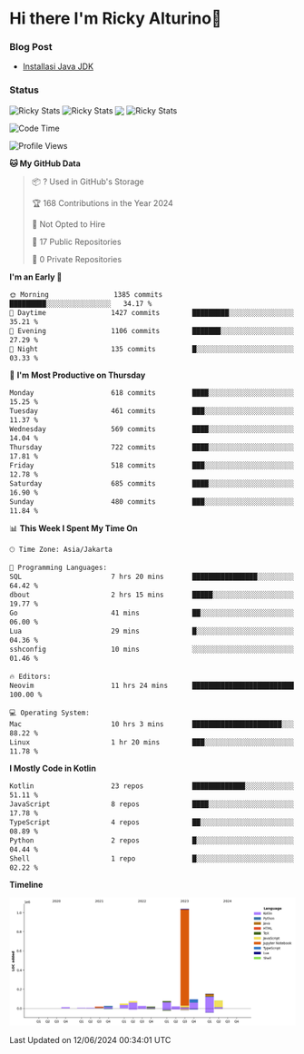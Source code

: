 # Hi there I'm Ricky Alturino👋

### Blog Post

<!-- BLOG-POST-LIST:START -->

- [Installasi Java JDK](https://onirutla.medium.com/installasi-java-jdk-ec701beeb5cb?source=rss-d9d81c918cc9------2)
<!-- BLOG-POST-LIST:END -->

### Status

<img align="center" alt="Ricky Stats" src="https://github-readme-stats.vercel.app/api?username=Alturino&theme=dark&show_icons=true&hide_border=false" />
<img align="center" alt="Ricky Stats" src="https://github-readme-stats.vercel.app/api/top-langs/?username=Alturino&theme=dark&show_icons=true&layout=compact"/>
<img align="center" width="640px" src="https://github-readme-stats.vercel.app/api/wakatime?username=Alturino&layout=compact&hide_border=true&theme=dark">
<img align="center" alt="Ricky Stats" src="https://leetcard.jacoblin.cool/onirutla?border=0&radius=20&ext=activity"/>

<!--START_SECTION:waka-->
![Code Time](http://img.shields.io/badge/Code%20Time-345%20hrs%2010%20mins-blue)

![Profile Views](http://img.shields.io/badge/Profile%20Views-0-blue)

**🐱 My GitHub Data** 

> 📦 ? Used in GitHub's Storage 
 > 
> 🏆 168 Contributions in the Year 2024
 > 
> 🚫 Not Opted to Hire
 > 
> 📜 17 Public Repositories 
 > 
> 🔑 0 Private Repositories 
 > 
**I'm an Early 🐤** 

```text
🌞 Morning                1385 commits        █████████░░░░░░░░░░░░░░░░   34.17 % 
🌆 Daytime                1427 commits        █████████░░░░░░░░░░░░░░░░   35.21 % 
🌃 Evening                1106 commits        ███████░░░░░░░░░░░░░░░░░░   27.29 % 
🌙 Night                  135 commits         █░░░░░░░░░░░░░░░░░░░░░░░░   03.33 % 
```
📅 **I'm Most Productive on Thursday** 

```text
Monday                   618 commits         ████░░░░░░░░░░░░░░░░░░░░░   15.25 % 
Tuesday                  461 commits         ███░░░░░░░░░░░░░░░░░░░░░░   11.37 % 
Wednesday                569 commits         ████░░░░░░░░░░░░░░░░░░░░░   14.04 % 
Thursday                 722 commits         ████░░░░░░░░░░░░░░░░░░░░░   17.81 % 
Friday                   518 commits         ███░░░░░░░░░░░░░░░░░░░░░░   12.78 % 
Saturday                 685 commits         ████░░░░░░░░░░░░░░░░░░░░░   16.90 % 
Sunday                   480 commits         ███░░░░░░░░░░░░░░░░░░░░░░   11.84 % 
```


📊 **This Week I Spent My Time On** 

```text
🕑︎ Time Zone: Asia/Jakarta

💬 Programming Languages: 
SQL                      7 hrs 20 mins       ████████████████░░░░░░░░░   64.42 % 
dbout                    2 hrs 15 mins       █████░░░░░░░░░░░░░░░░░░░░   19.77 % 
Go                       41 mins             ██░░░░░░░░░░░░░░░░░░░░░░░   06.00 % 
Lua                      29 mins             █░░░░░░░░░░░░░░░░░░░░░░░░   04.36 % 
sshconfig                10 mins             ░░░░░░░░░░░░░░░░░░░░░░░░░   01.46 % 

🔥 Editors: 
Neovim                   11 hrs 24 mins      █████████████████████████   100.00 % 

💻 Operating System: 
Mac                      10 hrs 3 mins       ██████████████████████░░░   88.22 % 
Linux                    1 hr 20 mins        ███░░░░░░░░░░░░░░░░░░░░░░   11.78 % 
```

**I Mostly Code in Kotlin** 

```text
Kotlin                   23 repos            █████████████░░░░░░░░░░░░   51.11 % 
JavaScript               8 repos             ████░░░░░░░░░░░░░░░░░░░░░   17.78 % 
TypeScript               4 repos             ██░░░░░░░░░░░░░░░░░░░░░░░   08.89 % 
Python                   2 repos             █░░░░░░░░░░░░░░░░░░░░░░░░   04.44 % 
Shell                    1 repo              █░░░░░░░░░░░░░░░░░░░░░░░░   02.22 % 
```



**Timeline**

![Lines of Code chart](https://raw.githubusercontent.com/Alturino/Alturino/main/assets/bar_graph.png)


 Last Updated on 12/06/2024 00:34:01 UTC
<!--END_SECTION:waka-->
